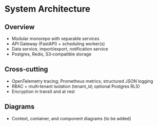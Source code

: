 # System Architecture

## Overview

- Modular monorepo with separable services
- API Gateway (FastAPI) + scheduling worker(s)
- Data service, import/export, notification service
- Postgres, Redis, S3‑compatible storage

## Cross‑cutting

- OpenTelemetry tracing; Prometheus metrics; structured JSON logging
- RBAC + multi‑tenant isolation (tenant_id; optional Postgres RLS)
- Encryption in transit and at rest

## Diagrams

- Context, container, and component diagrams (to be added)
